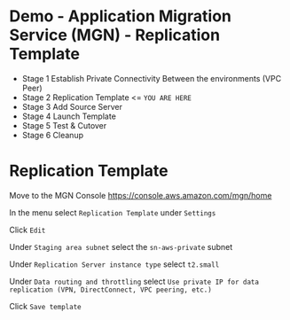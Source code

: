 # Demo - Application Migration Service (MGN) - Replication Template

- Stage 1 Establish Private Connectivity Between the environments (VPC Peer)
- Stage 2 Replication Template <= `YOU ARE HERE`
- Stage 3 Add Source Server
- Stage 4 Launch Template
- Stage 5 Test & Cutover
- Stage 6 Cleanup

# Replication Template

Move to the MGN Console https://console.aws.amazon.com/mgn/home

In the menu select `Replication Template` under `Settings`

Click `Edit`

Under `Staging area subnet` select the `sn-aws-private` subnet

Under `Replication Server instance type` select `t2.small`

Under `Data routing and throttling` select `Use private IP for data replication (VPN, DirectConnect, VPC peering, etc.)`

Click `Save template`